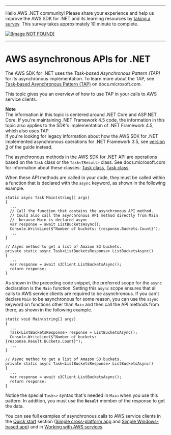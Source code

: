 --------

Hello AWS \.NET community\! Please share your experience and help us improve the AWS SDK for \.NET and its learning resources by [taking a survey](https://amazonmr.au1.qualtrics.com/jfe/form/SV_bqfQLfZ5nhFUiV0)\. This survey takes approximately 10 minute to complete\.

 [ ![\[Image NOT FOUND\]](http://docs.aws.amazon.com/sdk-for-net/latest/developer-guide/images/SurveyButton.png) ](https://amazonmr.au1.qualtrics.com/jfe/form/SV_bqfQLfZ5nhFUiV0)

--------

# AWS asynchronous APIs for \.NET<a name="sdk-net-async-api"></a>

The AWS SDK for \.NET uses the *Task\-based Asynchronous Pattern \(TAP\)* for its asynchronous implementation\. To learn more about the TAP, see [Task\-based Asynchronous Pattern \(TAP\)](https://docs.microsoft.com/en-us/dotnet/standard/asynchronous-programming-patterns/task-based-asynchronous-pattern-tap) on docs\.microsoft\.com\.

This topic gives you an overview of how to use TAP in your calls to AWS service clients\.

**Note**  
The information in this topic is centered around \.NET Core and ASP\.NET Core\. If you're maintaining \.NET Framework 4\.5 code, the information in this topic also applies to the SDK's implementation of \.NET Framework 4\.5, which also uses TAP\.  
If you're looking for legacy information about how the AWS SDK for \.NET implemented asynchronous operations for \.NET Framework 3\.5, see [version 3](../../v3/developer-guide/sdk-net-async-api.html) of the guide instead\.

The asynchronous methods in the AWS SDK for \.NET API are operations based on the `Task` class or the `Task<TResult>` class\. See docs\.microsoft\.com for information about these classes: [Task class](https://docs.microsoft.com/en-us/dotnet/api/system.threading.tasks.task), [Task<TResult> class](https://docs.microsoft.com/en-us/dotnet/api/system.threading.tasks.task-1)\.

When these API methods are called in your code, they must be called within a function that is declared with the `async` keyword, as shown in the following example\.

```
static async Task Main(string[] args)
{
  ...
  // Call the function that contains the asynchronous API method.
  // Could also call the asynchronous API method directly from Main
  //  because Main is declared async
  var response = await ListBucketsAsync();
  Console.WriteLine($"Number of buckets: {response.Buckets.Count}");
  ...
}

// Async method to get a list of Amazon S3 buckets.
private static async Task<ListBucketsResponse> ListBucketsAsync()
{
  ...
  var response = await s3Client.ListBucketsAsync();
  return response;
}
```

As shown in the preceding code snippet, the preferred scope for the `async` declaration is the `Main` function\. Setting this `async` scope ensures that all calls to AWS service clients are required to be asynchronous\. If you can't declare `Main` to be asynchronous for some reason, you can use the `async` keyword on functions other than `Main` and then call the API methods from there, as shown in the following example\. 

```
static void Main(string[] args)
{
  ...
  Task<ListBucketsResponse> response = ListBucketsAsync();
  Console.WriteLine($"Number of buckets: {response.Result.Buckets.Count}");
  ...
}

// Async method to get a list of Amazon S3 buckets.
private static async Task<ListBucketsResponse> ListBucketsAsync()
{
  ...
  var response = await s3Client.ListBucketsAsync();
  return response;
}
```

Notice the special `Task<>` syntax that's needed in `Main` when you use this pattern\. In addition, you must use the **`Result`** member of the response to get the data\.

You can see full examples of asynchronous calls to AWS service clients in the [Quick start](quick-start.md) section \([Simple cross\-platform app](quick-start-s3-1-cross.md) and [Simple Windows\-based app](quick-start-s3-1-winvs.md)\) and in [Working with AWS services](tutorials-examples.md)\.